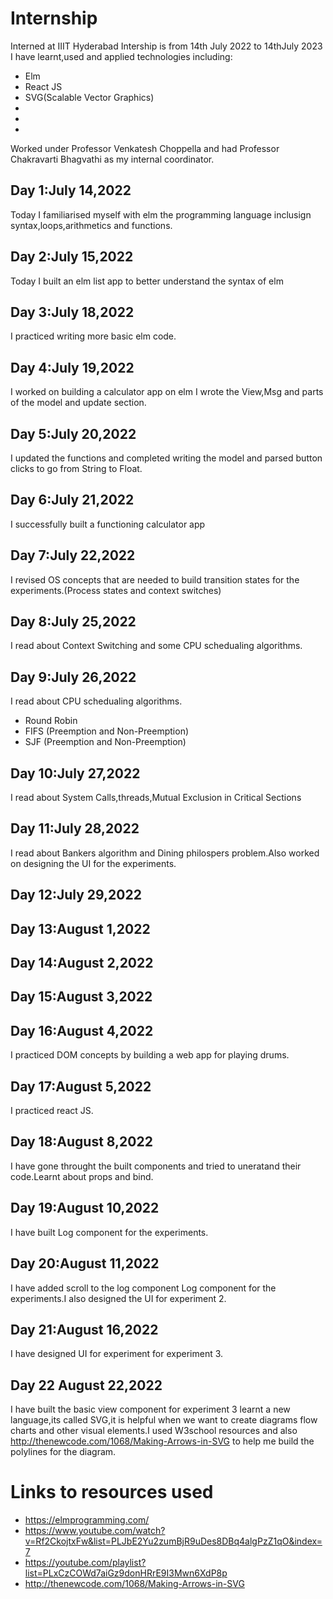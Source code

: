 # Internship
Interned at IIIT Hyderabad
Intership is from 14th July 2022 to 14thJuly 2023 
I have learnt,used and applied technologies including:
* Elm
* React JS
* SVG(Scalable Vector Graphics)
*
*
*
Worked under Professor Venkatesh Choppella and had Professor Chakravarti Bhagvathi as my internal coordinator.

## Day 1:July 14,2022

Today I familiarised myself with elm the programming language inclusign syntax,loops,arithmetics and functions.

## Day 2:July 15,2022

Today I built an elm list app to better understand the syntax of elm

## Day 3:July 18,2022

I practiced writing more basic elm code.

## Day 4:July 19,2022

I worked on building a calculator app on elm
I wrote the View,Msg and parts of the model and update section.

## Day 5:July 20,2022

I updated the functions and completed writing the model and parsed button clicks to go from String to Float.

## Day 6:July 21,2022

I successfully built a functioning calculator app

## Day 7:July 22,2022

I revised OS concepts that are needed to build transition states for the experiments.(Process states and context switches)

## Day 8:July 25,2022

I read about Context Switching and some CPU schedualing algorithms.

## Day 9:July 26,2022

I read about CPU schedualing algorithms.
* Round Robin
* FIFS (Preemption and Non-Preemption)
* SJF (Preemption and Non-Preemption)

## Day 10:July 27,2022

I read about System Calls,threads,Mutual Exclusion in Critical Sections

## Day 11:July 28,2022

I read about Bankers algorithm and Dining philospers problem.Also worked on designing the UI for the experiments.

## Day 12:July 29,2022


## Day 13:August 1,2022


## Day 14:August 2,2022


## Day 15:August 3,2022


## Day 16:August 4,2022

I practiced DOM concepts by building a web app for playing drums.

## Day 17:August 5,2022

I practiced react JS.

## Day 18:August 8,2022

I have gone throught the built components and tried to uneratand their code.Learnt about props and bind.

## Day 19:August 10,2022

I have built Log component for the experiments.

## Day 20:August 11,2022

I have added scroll to the log component Log component for the experiments.I also designed the UI for experiment 2.

## Day 21:August 16,2022

I have designed UI for experiment for experiment 3.

## Day 22 August 22,2022

I have built the basic view component for experiment 3 learnt a new language,its called SVG,it is helpful when we want to create diagrams flow charts and other visual elements.I used W3school resources and also http://thenewcode.com/1068/Making-Arrows-in-SVG to help me build the polylines for the diagram.



# Links to resources used

* https://elmprogramming.com/
* https://www.youtube.com/watch?v=Rf2CkojtxFw&list=PLJbE2Yu2zumBjR9uDes8DBq4algPzZ1qO&index=7
* https://youtube.com/playlist?list=PLxCzCOWd7aiGz9donHRrE9I3Mwn6XdP8p
* http://thenewcode.com/1068/Making-Arrows-in-SVG
